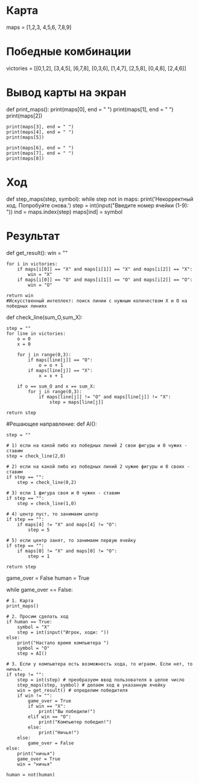 # Карта
maps = [1,2,3,
        4,5,6,
        7,8,9]
 
# Победные комбинации
victories = [[0,1,2],
             [3,4,5],
             [6,7,8],
             [0,3,6],
             [1,4,7],
             [2,5,8],
             [0,4,8],
             [2,4,6]]
 
# Вывод карты на экран
def print_maps():
    print(maps[0], end = " ")
    print(maps[1], end = " ")
    print(maps[2])
 
    print(maps[3], end = " ")
    print(maps[4], end = " ")
    print(maps[5])
 
    print(maps[6], end = " ")
    print(maps[7], end = " ")
    print(maps[8])
     
# Ход
def step_maps(step, symbol):
    while step not in maps:
        print('Некорректный ход. Попробуйте снова.')
        step = int(input("Введите номер ячейки (1-9): "))
    ind = maps.index(step)
    maps[ind] = symbol
 
# Результат
def get_result():
    win = ""
 
    for i in victories:
        if maps[i[0]] == "X" and maps[i[1]] == "X" and maps[i[2]] == "X":
            win = "X"
        if maps[i[0]] == "O" and maps[i[1]] == "O" and maps[i[2]] == "O":
            win = "O"   
             
    return win
    #Искусственный интеллект: поиск линии с нужным количеством X и O на победных линиях
def check_line(sum_O,sum_X):
 
    step = ""
    for line in victories:
        o = 0
        x = 0
 
        for j in range(0,3):
            if maps[line[j]] == "O":
                o = o + 1
            if maps[line[j]] == "X":
                x = x + 1
 
        if o == sum_O and x == sum_X:
            for j in range(0,3):
                if maps[line[j]] != "O" and maps[line[j]] != "X":
                    step = maps[line[j]]
                 
    return step
 
#Решающее направление:
def AI():        
 
    step = ""
 
    # 1) если на какой либо из победных линий 2 свои фигуры и 0 чужих - ставим
    step = check_line(2,0)
 
    # 2) если на какой либо из победных линий 2 чужие фигуры и 0 своих - ставим
    if step == "":
        step = check_line(0,2)        
 
    # 3) если 1 фигура своя и 0 чужих - ставим
    if step == "":
        step = check_line(1,0)           
 
    # 4) центр пуст, то занимаем центр
    if step == "":
        if maps[4] != "X" and maps[4] != "O":
            step = 5           
 
    # 5) если центр занят, то занимаем первую ячейку
    if step == "":
        if maps[0] != "X" and maps[0] != "O":
            step = 1           
   
    return step
 
game_over = False
human = True
 
while game_over == False:
 
    # 1. Карта
    print_maps()
 
    # 2. Просим сделать ход
    if human == True:
        symbol = "X"
        step = int(input("Игрок, ходи: "))
    else:
        print("Настало время компьютера ")
        symbol = "O"
        step = AI()
 
    # 3. Если у компьютера есть возможность хода, то играем. Если нет, то ничья.
    if step != "":
        step = int(step) # преобразуем ввод пользователя в целое число
        step_maps(step, symbol) # делаем ход в указанную ячейку
        win = get_result() # определим победителя
        if win != "":
            game_over = True
            if win == "X":
                print("Вы победили!")
            elif win == "O":
                print("Компьютер победил!")
            else:
                print("Ничья!")
        else:
            game_over = False
    else:
        print("ничья")
        game_over = True
        win = "ничья"
 
    human = not(human)
